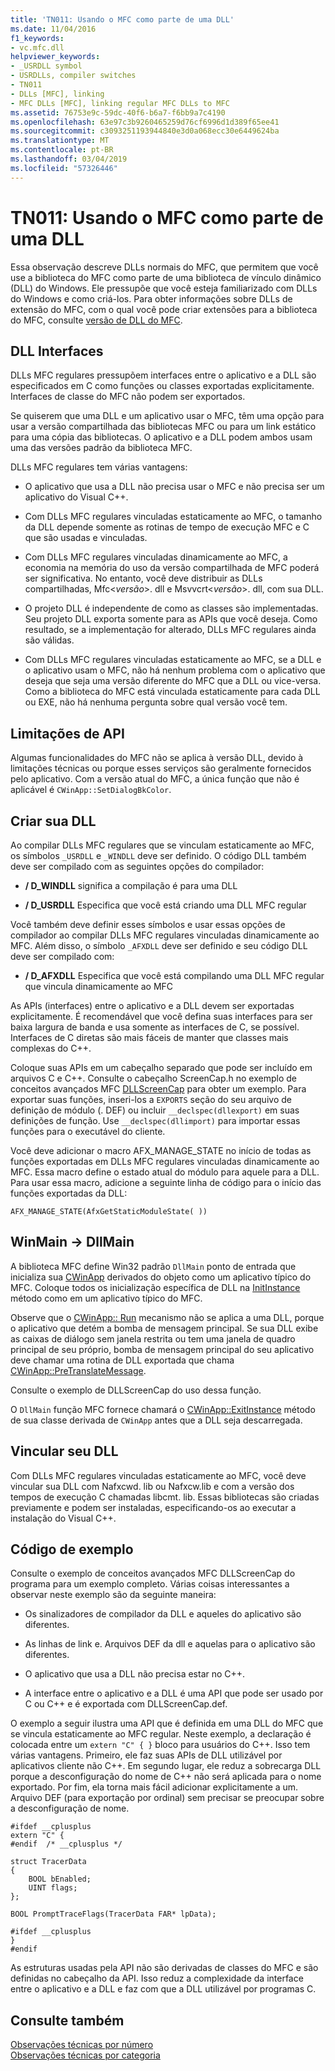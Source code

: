 ```yaml
---
title: 'TN011: Usando o MFC como parte de uma DLL'
ms.date: 11/04/2016
f1_keywords:
- vc.mfc.dll
helpviewer_keywords:
- _USRDLL symbol
- USRDLLs, compiler switches
- TN011
- DLLs [MFC], linking
- MFC DLLs [MFC], linking regular MFC DLLs to MFC
ms.assetid: 76753e9c-59dc-40f6-b6a7-f6bb9a7c4190
ms.openlocfilehash: 63e97c3b9260465259d76cf6996d1d389f65ee41
ms.sourcegitcommit: c3093251193944840e3d0a068ecc30e6449624ba
ms.translationtype: MT
ms.contentlocale: pt-BR
ms.lasthandoff: 03/04/2019
ms.locfileid: "57326446"
---
```

# <a name="tn011-using-mfc-as-part-of-a-dll"></a>TN011: Usando o MFC como parte de uma DLL

Essa observação descreve DLLs normais do MFC, que permitem que você use a biblioteca do MFC como parte de uma biblioteca de vínculo dinâmico (DLL) do Windows. Ele pressupõe que você esteja familiarizado com DLLs do Windows e como criá-los. Para obter informações sobre DLLs de extensão do MFC, com o qual você pode criar extensões para a biblioteca do MFC, consulte [versão de DLL do MFC](../mfc/tn033-dll-version-of-mfc.md).

## <a name="dll-interfaces"></a>DLL Interfaces

DLLs MFC regulares pressupõem interfaces entre o aplicativo e a DLL são especificados em C como funções ou classes exportadas explicitamente. Interfaces de classe do MFC não podem ser exportados.

Se quiserem que uma DLL e um aplicativo usar o MFC, têm uma opção para usar a versão compartilhada das bibliotecas MFC ou para um link estático para uma cópia das bibliotecas. O aplicativo e a DLL podem ambos usam uma das versões padrão da biblioteca MFC.

DLLs MFC regulares tem várias vantagens:

- O aplicativo que usa a DLL não precisa usar o MFC e não precisa ser um aplicativo do Visual C++.

- Com DLLs MFC regulares vinculadas estaticamente ao MFC, o tamanho da DLL depende somente as rotinas de tempo de execução MFC e C que são usadas e vinculadas.

- Com DLLs MFC regulares vinculadas dinamicamente ao MFC, a economia na memória do uso da versão compartilhada de MFC poderá ser significativa. No entanto, você deve distribuir as DLLs compartilhadas, Mfc\<*versão*>. dll e Msvvcrt\<*versão*>. dll, com sua DLL.

- O projeto DLL é independente de como as classes são implementadas. Seu projeto DLL exporta somente para as APIs que você deseja. Como resultado, se a implementação for alterado, DLLs MFC regulares ainda são válidas.

- Com DLLs MFC regulares vinculadas estaticamente ao MFC, se a DLL e o aplicativo usam o MFC, não há nenhum problema com o aplicativo que deseja que seja uma versão diferente do MFC que a DLL ou vice-versa. Como a biblioteca do MFC está vinculada estaticamente para cada DLL ou EXE, não há nenhuma pergunta sobre qual versão você tem.

## <a name="api-limitations"></a>Limitações de API

Algumas funcionalidades do MFC não se aplica à versão DLL, devido à limitações técnicas ou porque esses serviços são geralmente fornecidos pelo aplicativo. Com a versão atual do MFC, a única função que não é aplicável é `CWinApp::SetDialogBkColor`.

## <a name="building-your-dll"></a>Criar sua DLL

Ao compilar DLLs MFC regulares que se vinculam estaticamente ao MFC, os símbolos `_USRDLL` e `_WINDLL` deve ser definido. O código DLL também deve ser compilado com as seguintes opções do compilador:

- **/ D_WINDLL** significa a compilação é para uma DLL

- **/ D_USRDLL** Especifica que você está criando uma DLL MFC regular

Você também deve definir esses símbolos e usar essas opções de compilador ao compilar DLLs MFC regulares vinculadas dinamicamente ao MFC. Além disso, o símbolo `_AFXDLL` deve ser definido e seu código DLL deve ser compilado com:

- **/ D_AFXDLL** Especifica que você está compilando uma DLL MFC regular que vincula dinamicamente ao MFC

As APIs (interfaces) entre o aplicativo e a DLL devem ser exportadas explicitamente. É recomendável que você defina suas interfaces para ser baixa largura de banda e usa somente as interfaces de C, se possível. Interfaces de C diretas são mais fáceis de manter que classes mais complexas do C++.

Coloque suas APIs em um cabeçalho separado que pode ser incluído em arquivos C e C++. Consulte o cabeçalho ScreenCap.h no exemplo de conceitos avançados MFC [DLLScreenCap](../visual-cpp-samples.md) para obter um exemplo. Para exportar suas funções, inseri-los a `EXPORTS` seção do seu arquivo de definição de módulo (. DEF) ou incluir `__declspec(dllexport)` em suas definições de função. Use `__declspec(dllimport)` para importar essas funções para o executável do cliente.

Você deve adicionar o macro AFX_MANAGE_STATE no início de todas as funções exportadas em DLLs MFC regulares vinculadas dinamicamente ao MFC. Essa macro define o estado atual do módulo para aquele para a DLL. Para usar essa macro, adicione a seguinte linha de código para o início das funções exportadas da DLL:

`AFX_MANAGE_STATE(AfxGetStaticModuleState( ))`

## <a name="winmain---dllmain"></a>WinMain -> DllMain

A biblioteca MFC define Win32 padrão `DllMain` ponto de entrada que inicializa sua [CWinApp](../mfc/reference/cwinapp-class.md) derivados do objeto como um aplicativo típico do MFC. Coloque todos os inicialização específica de DLL na [InitInstance](../mfc/reference/cwinapp-class.md#initinstance) método como em um aplicativo típico do MFC.

Observe que o [CWinApp:: Run](../mfc/reference/cwinapp-class.md#run) mecanismo não se aplica a uma DLL, porque o aplicativo que detém a bomba de mensagem principal. Se sua DLL exibe as caixas de diálogo sem janela restrita ou tem uma janela de quadro principal de seu próprio, bomba de mensagem principal do seu aplicativo deve chamar uma rotina de DLL exportada que chama [CWinApp::PreTranslateMessage](../mfc/reference/cwinapp-class.md#pretranslatemessage).

Consulte o exemplo de DLLScreenCap do uso dessa função.

O `DllMain` função MFC fornece chamará o [CWinApp::ExitInstance](../mfc/reference/cwinapp-class.md#exitinstance) método de sua classe derivada de `CWinApp` antes que a DLL seja descarregada.

## <a name="linking-your-dll"></a>Vincular seu DLL

Com DLLs MFC regulares vinculadas estaticamente ao MFC, você deve vincular sua DLL com Nafxcwd. lib ou Nafxcw.lib e com a versão dos tempos de execução C chamadas libcmt. lib. Essas bibliotecas são criadas previamente e podem ser instaladas, especificando-os ao executar a instalação do Visual C++.

## <a name="sample-code"></a>Código de exemplo

Consulte o exemplo de conceitos avançados MFC DLLScreenCap do programa para um exemplo completo. Várias coisas interessantes a observar neste exemplo são da seguinte maneira:

- Os sinalizadores de compilador da DLL e aqueles do aplicativo são diferentes.

- As linhas de link e. Arquivos DEF da dll e aquelas para o aplicativo são diferentes.

- O aplicativo que usa a DLL não precisa estar no C++.

- A interface entre o aplicativo e a DLL é uma API que pode ser usado por C ou C++ e é exportada com DLLScreenCap.def.

O exemplo a seguir ilustra uma API que é definida em uma DLL do MFC que se vincula estaticamente ao MFC regular. Neste exemplo, a declaração é colocada entre um `extern "C" { }` bloco para usuários do C++. Isso tem várias vantagens. Primeiro, ele faz suas APIs de DLL utilizável por aplicativos cliente não C++. Em segundo lugar, ele reduz a sobrecarga DLL porque a desconfiguração do nome de C++ não será aplicada para o nome exportado. Por fim, ela torna mais fácil adicionar explicitamente a um. Arquivo DEF (para exportação por ordinal) sem precisar se preocupar sobre a desconfiguração de nome.

```
#ifdef __cplusplus
extern "C" {
#endif  /* __cplusplus */

struct TracerData
{
    BOOL bEnabled;
    UINT flags;
};

BOOL PromptTraceFlags(TracerData FAR* lpData);

#ifdef __cplusplus
}
#endif
```

As estruturas usadas pela API não são derivadas de classes do MFC e são definidas no cabeçalho da API. Isso reduz a complexidade da interface entre o aplicativo e a DLL e faz com que a DLL utilizável por programas C.

## <a name="see-also"></a>Consulte também

[Observações técnicas por número](../mfc/technical-notes-by-number.md)<br/>
[Observações técnicas por categoria](../mfc/technical-notes-by-category.md)
